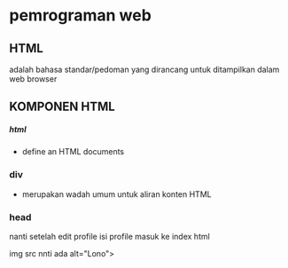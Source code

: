 # pemrograman web

## HTML

adalah bahasa standar/pedoman yang dirancang untuk ditampilkan dalam web browser

## KOMPONEN HTML

##### html

- define an HTML documents

### div

- merupakan wadah umum untuk aliran konten HTML

### head

nanti setelah edit profile isi profile masuk ke index html

img src nnti ada alt="Lono">